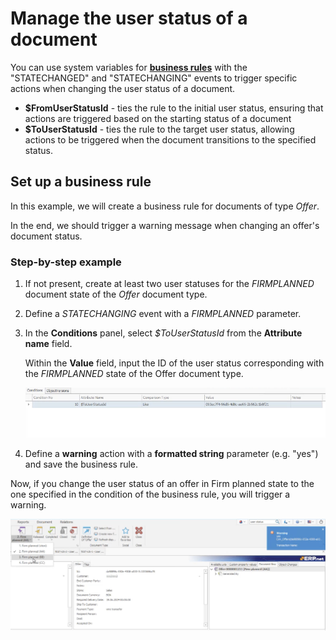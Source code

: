 # Manage the user status of a document

You can use system variables for **[business rules](https://docs.erp.net/tech/advanced/user-business-rules/index.html)** with the "STATECHANGED" and "STATECHANGING" events to trigger specific actions when changing the user status of a document.

- **$FromUserStatusId** - ties the rule to the initial user status, ensuring that actions are triggered based on the starting status of a document
- **$ToUserStatusId** - ties the rule to the target user status, allowing actions to be triggered when the document transitions to the specified status.

## Set up a business rule

In this example, we will create a business rule for documents of type *Offer*. 

In the end, we should trigger a warning message when changing an offer's document status.

### Step-by-step example

1. If not present, create at least two user statuses for the _FIRMPLANNED_ document state of the _Offer_ document type.
2. Define a _STATECHANGING_ event with a _FIRMPLANNED_ parameter.
3. In the **Conditions** panel, select _$ToUserStatusId_ from the **Attribute name** field.

   Within the **Value** field, input the ID of the user status corresponding with the _FIRMPLANNED_ state of the Offer document type.

	![picture](pictures/conditions_set.png)

4. Define a **warning** action with a **formatted string** parameter (e.g. "yes") and save the business rule.

Now, if you change the user status of an offer in Firm planned state to the one specified in the condition of the business rule, you will trigger a warning.

![picture](pictures/statechangeds.png)

